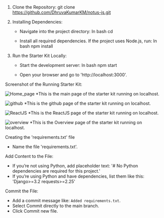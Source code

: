 1. Clone the Repository:
     git clone https://github.com/DhruvaKumarKM/notus-js.git

2. Installing Dependencies:
   - Navigate into the project directory:
     In bash
     cd <project-folder>
     
   - Install all required dependencies. If the project uses Node.js, run:
     In bash
     npm install

3. Run the Starter Kit Locally:
   - Start the development server:
     In bash
     npm start
   
   - Open your browser and go to 'http://localhost:3000'.

Screenshot of the Running Starter Kit:

![Home_page](https://github.com/user-attachments/assets/339bbf14-0292-4f85-b7da-829262249641)
*This is the main page of the starter kit running on localhost.

![github](https://github.com/user-attachments/assets/6a1eada6-4e07-4fad-97ed-0a8c63f3b1fe)
*This is the github page of the starter kit running on localhost.

![ReactJS](https://github.com/user-attachments/assets/84bcde4c-5e6b-4062-8510-d00f26ab4373)
*This is the ReactJS page of the starter kit running on localhost.

![overview](https://github.com/user-attachments/assets/72f72bce-bfdb-479e-9bf1-ca72bc7923c9)
*This is the Overview page of the starter kit running on localhost.

Creating the 'requirements.txt' file
   - Name the file 'requirements.txt'.

Add Content to the File:
   - If you’re not using Python, add placeholder text:
     '# No Python dependencies are required for this project.'
   - If you’re using Python and have dependencies, list them like this:
     'Django>=3.2
     requests>=2.25'

Commit the File:
   - Add a commit message like: `Added requirements.txt`.
   - Select Commit directly to the main branch.
   - Click Commit new file.





